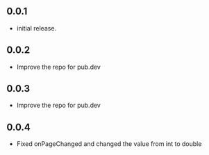 ## 0.0.1

* initial release.

## 0.0.2

* Improve the repo for pub.dev


## 0.0.3

* Improve the repo for pub.dev


## 0.0.4

* Fixed onPageChanged and changed the value from int to double